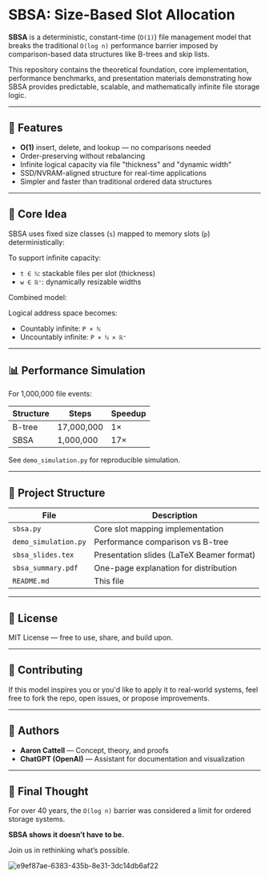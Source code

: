 # SBSA: Size-Based Slot Allocation

**SBSA** is a deterministic, constant-time (`O(1)`) file management model that breaks the traditional `O(log n)` performance barrier imposed by comparison-based data structures like B-trees and skip lists.

This repository contains the theoretical foundation, core implementation, performance benchmarks, and presentation materials demonstrating how SBSA provides predictable, scalable, and mathematically infinite file storage logic.

---

## 🚀 Features

- **O(1)** insert, delete, and lookup — no comparisons needed
- Order-preserving without rebalancing
- Infinite logical capacity via file "thickness" and "dynamic width"
- SSD/NVRAM-aligned structure for real-time applications
- Simpler and faster than traditional ordered data structures

---

## 📘 Core Idea

SBSA uses fixed size classes (`s`) mapped to memory slots (`p`) deterministically:


To support infinite capacity:
- `t ∈ ℕ`: stackable files per slot (thickness)
- `w ∈ ℝ⁺`: dynamically resizable widths

Combined model:


Logical address space becomes:
- Countably infinite: `P × ℕ`
- Uncountably infinite: `P × ℕ × ℝ⁺`

---

## 📊 Performance Simulation

For 1,000,000 file events:

| Structure   | Steps       | Speedup |
|-------------|-------------|---------|
| B-tree      | 17,000,000  | 1×      |
| SBSA        | 1,000,000   | 17×     |

See `demo_simulation.py` for reproducible simulation.

---

## 📂 Project Structure

| File                    | Description                                   |
|-------------------------|-----------------------------------------------|
| `sbsa.py`               | Core slot mapping implementation              |
| `demo_simulation.py`    | Performance comparison vs B-tree              |
| `sbsa_slides.tex`       | Presentation slides (LaTeX Beamer format)     |
| `sbsa_summary.pdf`      | One-page explanation for distribution         |
| `README.md`             | This file                                     |

---

## 📄 License

MIT License — free to use, share, and build upon.

---

## 🙌 Contributing

If this model inspires you or you'd like to apply it to real-world systems, feel free to fork the repo, open issues, or propose improvements.

---

## 🧠 Authors

- **Aaron Cattell** — Concept, theory, and proofs  
- **ChatGPT (OpenAI)** — Assistant for documentation and visualization

---

## 📢 Final Thought

For over 40 years, the `O(log n)` barrier was considered a limit for ordered storage systems.

**SBSA shows it doesn’t have to be.**

Join us in rethinking what’s possible.

![e9ef87ae-6383-435b-8e31-3dc14db6af22](https://github.com/user-attachments/assets/32381409-5573-4dbb-aeab-133e308b95a8)
